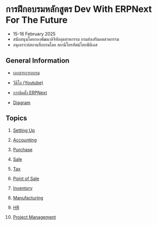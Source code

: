 # การฝึกอบรมหลักสูตร Dev With ERPNext For The Future

- 15-16 February 2025
- สนับสนุนโดยกองพัฒนาดิจิทัลอุตสาหกรรม กรมส่งเสริมอตสาหกรรม
- อนุเคราะห์สถานที่อบรมโดย สถานีโทรทัศน์ไทยพีบีเอส

## General Information

- [เอกสารการอบรม](https://drive.google.com/drive/folders/1keZp5DTJwzJ9HYxKVEbBVRrtQhandH63?usp=sharing)

- [วีดีโอ (Youtube)](https://youtu.be/OwwMOegWQF4?si=cZFfLM-Q2gz8WXPq)

- [การติดตั้ง ERPNext](https://discuss.frappe.io/t/erpnext-training-thailand-feb-2025-installation-guide/142055)

- [Diagram](https://link.excalidraw.com/l/9PltHIQHZMD/844RxGB62Bm)

## Topics

1. [Setting Up](https://scribehow.com/page/V2_ERPNext_Training_1_Getting_Started_with_Frappe_Cloud__3DDImQ3UTjOivxLUb4ybUQ?referrer=documents)

2. [Accounting](https://scribehow.com/page/V2_ERPNext_Training_2_Accounting__rc4thAkqS-aXyg2JEnrsfg?referrer=documents)

3. [Purchase](https://scribehow.com/page/V2_ERPNext_Training_3_Purchase__mXmfJ7FoTDqg9ikxCZJuMw?referrer=documents)

4. [Sale](https://scribehow.com/page/V2_ERPNext_Training_4_Sale__Pu-uz6L8Q9OgQy_VRkCObg?referrer=documents)

5. [Tax](https://scribehow.com/page/V2_ERPNext_Training_5_Tax__HzCor1EVTi2C4Qc3BZexpw?referrer=documents)

6. [Point of Sale](https://scribehow.com/page/V2_ERPNext_Training_6_Point_of_Sale__ZqF2M4HUQfyr703o7PGIMA?referrer=documents)

7. [Inventory](https://scribehow.com/page/V2_ERPNext_Training_7_Inventory__G2E04RJ_QtuscX_1rlPBoQ?referrer=documents)

8. [Manufacturing](https://scribehow.com/page/V2_ERPNext_Training_8_Manufacturing__8jiD9i9gQGKS8vYty3nW8Q?referrer=documents)

9. [HR](https://scribehow.com/page/V2_ERPNext_Training_9_HR__Otwji3-WT-eVn516OsMVRA?referrer=documents)

10. [Project Management](https://link.excalidraw.com/l/9PltHIQHZMD/692RsBDsX3m)
